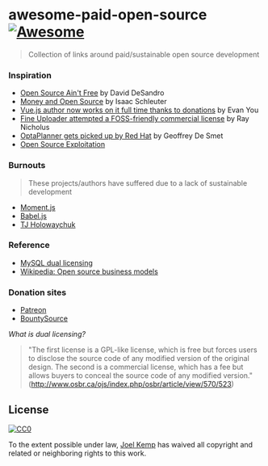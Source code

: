 # awesome-paid-open-source [![Awesome](https://cdn.rawgit.com/sindresorhus/awesome/d7305f38d29fed78fa85652e3a63e154dd8e8829/media/badge.svg)](https://github.com/sindresorhus/awesome)

> Collection of links around paid/sustainable open source development

### Inspiration

* [Open Source Ain't Free](https://vimeo.com/53373707) by David DeSandro
* [Money and Open Source](https://medium.com/open-source-life/money-and-open-source-d44a1953749c#.wim9wlhwx) by Isaac Schleuter
* [Vue.js author now works on it full time thanks to donations](https://twitter.com/vuejs/status/750560489462259712) by Evan You
* [Fine Uploader attempted a FOSS-friendly commercial license](https://medium.com/@RayNicholus/disrupting-open-source-the-story-of-fine-uploader-80160eb557d9#.grwnuak60) by Ray Nicholus
* [OptaPlanner gets picked up by Red Hat](http://www.optaplanner.org/blog/2016/08/07/ADecadeOfOptaPlanner.html) by Geoffrey De Smet
* [Open Source Exploitation](http://supportedsource.org/blog/open-source-exploitation-and-burnout)

### Burnouts

> These projects/authors have suffered due to a lack of sustainable development

* [Moment.js](https://medium.com/@timrwood/moment-endof-term-522d8965689#.ahtn1d58v)
* [Babel.js](https://medium.com/@sebmck/2015-in-review-51ac7035e272#.1x95v91t3)
* [TJ Holowaychuk](https://blog.apex.sh/announcing-apex-software-inc-5008c454002#.izwzxkln3)

### Reference

* [MySQL dual licensing](http://www.mysql.com/about/legal/licensing/oem/)
* [Wikipedia: Open source business models](https://en.wikipedia.org/wiki/Business_models_for_open-source_software#Approaches)

### Donation sites

* [Patreon](https://www.patreon.com/)
* [BountySource](https://www.bountysource.com/)

*What is dual licensing?*

> "The first license is a GPL-like license, which is free but forces users to disclose the source code of any modified version of the original design. The second is a commercial license, which has a fee but allows buyers to conceal the source code of any modified version." (http://www.osbr.ca/ojs/index.php/osbr/article/view/570/523)

## License

[![CC0](http://mirrors.creativecommons.org/presskit/buttons/88x31/svg/cc-zero.svg)](https://creativecommons.org/publicdomain/zero/1.0/)

To the extent possible under law, [Joel Kemp](https://twitter.com/mrjoelkemp) has waived all copyright and related or neighboring rights to this work.
